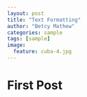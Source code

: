 ```yaml
---
layout: post
title: "Text Formatting"
author: "Betcy Mathew"
categories: sample
tags: [sample]
image:
  feature: cuba-4.jpg
---
```



# First Post

